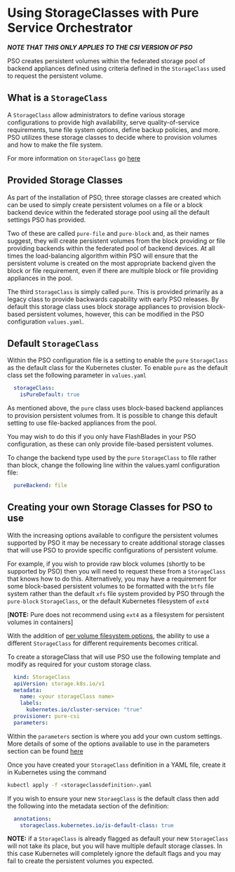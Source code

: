 # Using StorageClasses with Pure Service Orchestrator

***NOTE THAT THIS ONLY APPLIES TO THE CSI VERSION OF PSO***

PSO creates persistent volumes within the federated storage pool of backend appliances defined using criteria defined in the `StorageClass` used to request the persistent volume.

## What is a `StorageClass`

A `StorageClass` allow administrators to define various storage configurations to provide high availability, serve quality-of-service requirements, tune file system options, define backup policies, and more. PSO utilizes these storage classes to decide where to provision volumes and how to make the file system.

For more information on `StorageClass` go [here](https://kubernetes.io/docs/concepts/storage/storage-classes/)

## Provided Storage Classes

As part of the installation of PSO, three storage classes are created which can be used to simply create persistent volumes on a file or a block backend device within the federated storage pool using all the default settings PSO has provided.

Two of these are called `pure-file` and `pure-block` and, as their names suggest, they will create persistent volumes from the block providing or file providing backends within the federated pool of backend devices. At all times the load-balancing algorithm within PSO will ensure that the persistent volume is created on the most appropriate backend given the block or file requirement, even if there are multiple block or file providing appliances in the pool.

The third `StorageClass` is simply called `pure`. This is provided primarily as a legacy class to provide backwards capability with early PSO releases. By default this storage class uses block storage appliances to provision block-based persistent volumes, however, this can be modified in the PSO configuration `values.yaml`.

## Default `StorageClass`

Within the PSO configuration file is a setting to enable the `pure` `StorageClass` as the default class for the Kubernetes cluster. To enable `pure` as the default class set the following parameter in `values.yaml`

```yaml
  storageClass:
    isPureDefault: true
```

As mentioned above, the `pure` class uses block-based backend appliances to provision persistent volumes from. It is possible to change this default setting to use file-backed appliances from the pool.

You may wish to do this if you only have FlashBlades in your PSO configuration, as these can only provide file-based persistent volumes.

To change the backend type used by the `pure` `StorageClass` to file rather than block, change the following line within the values.yaml configuration file:

```yaml
  pureBackend: file
```

## Creating your own Storage Classes for PSO to use

With the increasing options available to configure the persistent volumes supported by PSO it may be necessary to create additional storage classes that will use PSO to provide specific configurations of persistent volume.

For example, if you wish to provide raw block volumes (shortly to be supported by PSO) then you will need to request these from a `StorageClass` that knows how to do this. Alternatively, you may have a requirement for some block-based persistent volumes to be formatted with the `btfs` file system rather than the default `xfs` file system provided by PSO through the `pure-block` `StorageClass`, or the default Kubernetes filesystem of `ext4`

[**NOTE:** Pure does not recommend using `ext4` as a filesystem for persistent volumes in containers]

With the addition of [per volume filesystem options](docs/csi-filesystem-options.md), the ability to use a different `StorageClass` for different requirements becomes critical.

To create a storageClass that will use PSO use the following template and modify as required for your custom storage class.

```yaml
  kind: StorageClass
  apiVersion: storage.k8s.io/v1
  metadata:
    name: <your storageClass name>
    labels:
      kubernetes.io/cluster-service: "true"
  provisioner: pure-csi
  parameters:
```

Within the `parameters` section is where you add your own custom settings. More details of some of the options available to use in the parameters section can be found [here](docs/csi-filesystems-options.md)

Once you have created your `StorageClass` definition in a YAML file, create it in Kubernetes using the command

```bash
kubectl apply -f <storageclassdefinition>.yaml
```

If you wish to ensure your new `StoraegClass` is the default class then add the following into the metadata section of the definition:

```yaml
  annotations:
    storageclass.kubernetes.io/is-default-class: true
```

**NOTE:** if a `StorageClass` is already flagged as default your new `StorageClass` will not take its place, but you will have multiple default storage classes. In this case Kubernetes will completely ignore the default flags and you may fail to create the persistent volumes you expected.

